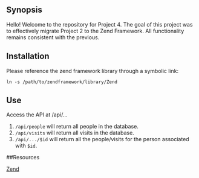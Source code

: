 ## Synopsis

Hello! Welcome to the repository for Project 4. The goal of this project was to effectively migrate Project 2 to the Zend Framework. All functionality remains consistent with the previous.

## Installation

Please reference the zend framework library through a symbolic link:

```ln -s /path/to/zendframework/library/Zend```

## Use

Access the API at /api/...
1. ```/api/people``` will return all people in the database.
2. ```/api/visits``` will return all visits in the database.
3. ```/api/.../$id``` will return all the people/visits for the person associated with ```$id```.

##Resources

[Zend](www.framework.zend.com)
